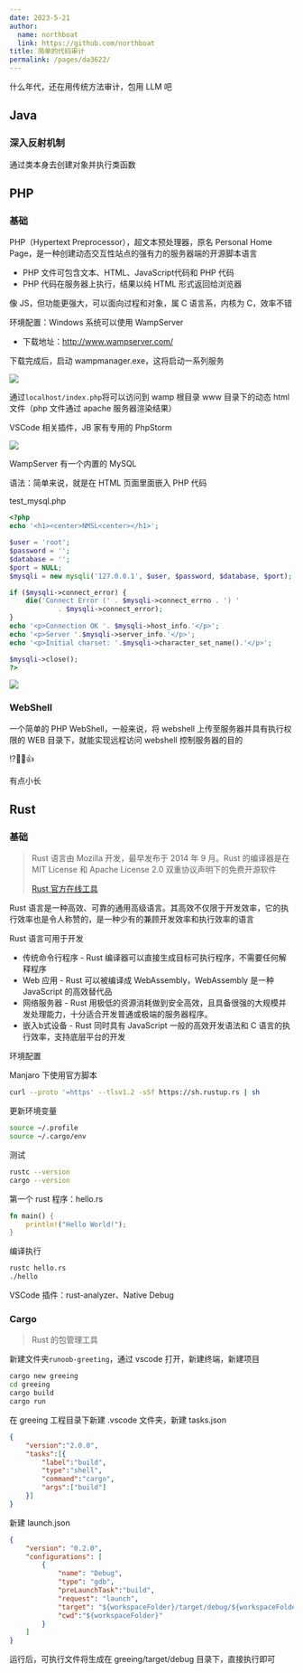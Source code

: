 ```yaml
---
date: 2023-5-21
author: 
  name: northboat
  link: https://github.com/northboat
title: 简单的代码审计
permalink: /pages/da3622/
---
```


什么年代，还在用传统方法审计，包用 LLM 吧

## Java

### 深入反射机制

通过类本身去创建对象并执行类函数

## PHP

### 基础

PHP（Hypertext Preprocessor），超文本预处理器，原名 Personal Home Page，是一种创建动态交互性站点的强有力的服务器端的开源脚本语言

- PHP 文件可包含文本、HTML、JavaScript代码和 PHP 代码
- PHP 代码在服务器上执行，结果以纯 HTML 形式返回给浏览器

像 JS，但功能更强大，可以面向过程和对象，属 C 语言系，内核为 C，效率不错

环境配置：Windows 系统可以使用 WampServer

- 下载地址：http://www.wampserver.com/

下载完成后，启动 wampmanager.exe，这将启动一系列服务

<img src="./assets/image-20230625022124638.png">

通过`localhost/index.php`将可以访问到 wamp 根目录 www 目录下的动态 html 文件（php 文件通过 apache 服务器渲染结果）

VSCode 相关插件，JB 家有专用的 PhpStorm

<img src="./assets/image-20230625021940301.png">

WampServer 有一个内置的 MySQL

语法：简单来说，就是在 HTML 页面里面嵌入 PHP 代码

test_mysql.php

```php
<?php
echo '<h1><center>NMSL<center></h1>';

$user = 'root';
$password = '';
$database = '';
$port = NULL;
$mysqli = new mysqli('127.0.0.1', $user, $password, $database, $port);

if ($mysqli->connect_error) {
    die('Connect Error (' . $mysqli->connect_errno . ') '
            . $mysqli->connect_error);
}
echo '<p>Connection OK '. $mysqli->host_info.'</p>';
echo '<p>Server '.$mysqli->server_info.'</p>';
echo '<p>Initial charset: '.$mysqli->character_set_name().'</p>';

$mysqli->close();
?>
```

<img src="./assets/image-20230625022837052.png">

### WebShell

一个简单的 PHP WebShell，一般来说，将 webshell 上传至服务器并具有执行权限的 WEB 目录下，就能实现远程访问 webshell 控制服务器的目的

<a src="./assets/webshell.txt">⁉🙌🥰👍</a>

有点小长

## Rust

### 基础

> Rust 语言由 Mozilla 开发，最早发布于 2014 年 9 月。Rust 的编译器是在 MIT License 和 Apache License 2.0 双重协议声明下的免费开源软件
>
> [Rust 官方在线工具](https://play.rust-lang.org/)

Rust 语言是一种高效、可靠的通用高级语言。其高效不仅限于开发效率，它的执行效率也是令人称赞的，是一种少有的兼顾开发效率和执行效率的语言

Rust 语言可用于开发

- 传统命令行程序 - Rust 编译器可以直接生成目标可执行程序，不需要任何解释程序
- Web 应用 - Rust 可以被编译成 WebAssembly，WebAssembly 是一种 JavaScript 的高效替代品
- 网络服务器 - Rust 用极低的资源消耗做到安全高效，且具备很强的大规模并发处理能力，十分适合开发普通或极端的服务器程序。
- 嵌入b式设备 - Rust 同时具有 JavaScript 一般的高效开发语法和 C 语言的执行效率，支持底层平台的开发

环境配置

Manjaro 下使用官方脚本

```sh
curl --proto '=https' --tlsv1.2 -sSf https://sh.rustup.rs | sh
```

更新环境变量

```sh
source ~/.profile
source ~/.cargo/env
```

测试

```sh
rustc --version
cargo --version
```

第一个 rust 程序：hello.rs

```rust
fn main() {
    println!("Hello World!");
}
```

编译执行

```bash
rustc hello.rs
./hello
```

VSCode 插件：rust-analyzer、Native Debug

### Cargo

> Rust 的包管理工具

新建文件夹`runoob-greeting`，通过 vscode 打开，新建终端，新建项目

```sh
cargo new greeing
cd greeing
cargo build
cargo run
```

在 greeing 工程目录下新建 .vscode 文件夹，新建 tasks.json

```json
{ 
    "version":"2.0.0", 
    "tasks":[{ 
        "label":"build", 
        "type":"shell", 
        "command":"cargo", 
        "args":["build"] 
    }] 
}
```

新建 launch.json

```json
{
    "version": "0.2.0",
    "configurations": [
        {
            "name": "Debug",
            "type": "gdb",
            "preLaunchTask":"build",
            "request": "launch",
            "target": "${workspaceFolder}/target/debug/${workspaceFolderBasename}",
            "cwd":"${workspaceFolder}"
        }
    ]
}
```

运行后，可执行文件将生成在 greeing/target/debug 目录下，直接执行即可

